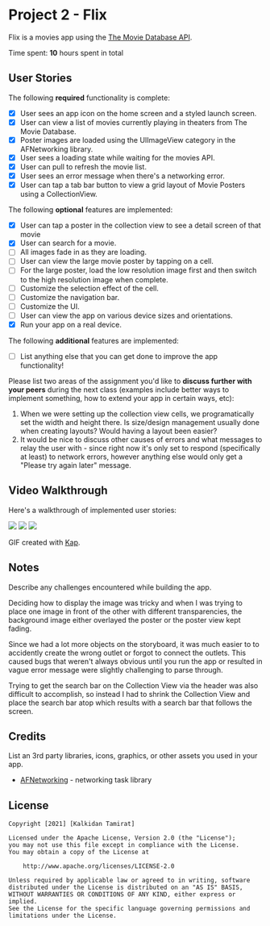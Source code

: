 # Project 2 - Flix

Flix is a movies app using the [The Movie Database API](http://docs.themoviedb.apiary.io/#).

Time spent: **10** hours spent in total

## User Stories

The following **required** functionality is complete:

- [x] User sees an app icon on the home screen and a styled launch screen.
- [x] User can view a list of movies currently playing in theaters from The Movie Database.
- [x] Poster images are loaded using the UIImageView category in the AFNetworking library.
- [x] User sees a loading state while waiting for the movies API.
- [x] User can pull to refresh the movie list.
- [x] User sees an error message when there's a networking error.
- [x] User can tap a tab bar button to view a grid layout of Movie Posters using a CollectionView.

The following **optional** features are implemented:

- [x] User can tap a poster in the collection view to see a detail screen of that movie
- [x] User can search for a movie.
- [ ] All images fade in as they are loading.
- [ ] User can view the large movie poster by tapping on a cell.
- [ ] For the large poster, load the low resolution image first and then switch to the high resolution image when complete.
- [ ] Customize the selection effect of the cell.
- [ ] Customize the navigation bar.
- [ ] Customize the UI.
- [ ] User can view the app on various device sizes and orientations.
- [x] Run your app on a real device.

The following **additional** features are implemented:

- [ ] List anything else that you can get done to improve the app functionality!

Please list two areas of the assignment you'd like to **discuss further with your peers** during the next class (examples include better ways to implement something, how to extend your app in certain ways, etc):

1. When we were setting up the collection view cells, we programatically set the width and height there. Is size/design management usually done when creating layouts? Would having a layout been easier? 
2. It would be nice to discuss other causes of errors and what messages to relay the user with - since right now it's only set to respond (specifically at least) to network errors, however anything else would only get a "Please try again later" message.


## Video Walkthrough

Here's a walkthrough of implemented user stories:


![](https://i.imgur.com/H7Dnc1U.gif)
![](https://i.imgur.com/8gWQILV.gif)
![](https://i.imgur.com/ZMkZ90H.gif)


GIF created with [Kap](https://getkap.co/).

## Notes

Describe any challenges encountered while building the app.

Deciding how to display the image was tricky and when I was trying to place one image in front of the other with different transparencies, the background image either overlayed the poster or the poster view kept fading. 

Since we had a lot more objects on the storyboard, it was much easier to to accidently create the wrong outlet or  forgot to connect the outlets. This caused bugs that weren't always obvious until you run the app or resulted in vague error message were slightly challenging to parse through.

Trying to get the search bar on the Collection View via the header was also difficult to accomplish, so instead I had to shrink the Collection View and place the search bar atop which results with a search bar that follows the screen.
## Credits

List an 3rd party libraries, icons, graphics, or other assets you used in your app.

- [AFNetworking](https://github.com/AFNetworking/AFNetworking) - networking task library

## License

    Copyright [2021] [Kalkidan Tamirat]

    Licensed under the Apache License, Version 2.0 (the "License");
    you may not use this file except in compliance with the License.
    You may obtain a copy of the License at

        http://www.apache.org/licenses/LICENSE-2.0

    Unless required by applicable law or agreed to in writing, software
    distributed under the License is distributed on an "AS IS" BASIS,
    WITHOUT WARRANTIES OR CONDITIONS OF ANY KIND, either express or implied.
    See the License for the specific language governing permissions and
    limitations under the License.